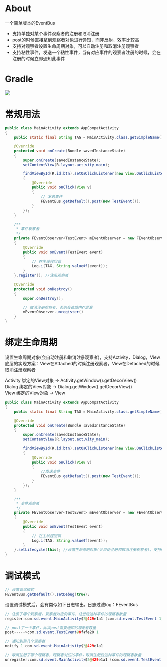 # About
一个简单版本的EventBus<br>
* 支持单独对某个事件观察者的注册和取消注册
* post的时候直接拿到观察者对象进行通知，而非反射，效率比较高
* 支持对观察者设置生命周期对象，可以自动注册和取消注册观察者
* 支持粘性事件，发送一个粘性事件，当有对应事件的观察者注册的时候，会在注册的时候立即通知此事件

# Gradle
[![](https://jitpack.io/v/zj565061763/eventbus.svg)](https://jitpack.io/#zj565061763/eventbus)

# 常规用法
```java
public class MainActivity extends AppCompatActivity
{
    public static final String TAG = MainActivity.class.getSimpleName();

    @Override
    protected void onCreate(Bundle savedInstanceState)
    {
        super.onCreate(savedInstanceState);
        setContentView(R.layout.activity_main);

        findViewById(R.id.btn).setOnClickListener(new View.OnClickListener()
        {
            @Override
            public void onClick(View v)
            {
                // 发送事件
                FEventBus.getDefault().post(new TestEvent());
            }
        });
    }

    /**
     * 事件观察者
     */
    private FEventObserver<TestEvent> mEventObserver = new FEventObserver<TestEvent>()
    {
        @Override
        public void onEvent(TestEvent event)
        {
            // 在主线程回调
            Log.i(TAG, String.valueOf(event));
        }
    }.register(); //注册观察者

    @Override
    protected void onDestroy()
    {
        super.onDestroy();

        // 取消注册观察者，否则会造成内存泄漏
        mEventObserver.unregister();
    }
}
```

# 绑定生命周期

设置生命周期对象(会自动注册和取消注册观察者)，支持Activity，Dialog，View<br>
底层的实现方案：View在Attached的时候注册观察者，View在Detached的时候取消注册观察者 <br>

Activity 绑定的View对象 -> Activity.getWindow().getDecorView() <br>
Dialog   绑定的View对象 -> Dialog.getWindow().getDecorView() <br>
View     绑定的View对象 -> View <br>

```java
public class MainActivity extends AppCompatActivity
{
    public static final String TAG = MainActivity.class.getSimpleName();

    @Override
    protected void onCreate(Bundle savedInstanceState)
    {
        super.onCreate(savedInstanceState);
        setContentView(R.layout.activity_main);

        findViewById(R.id.btn).setOnClickListener(new View.OnClickListener()
        {
            @Override
            public void onClick(View v)
            {
                //发送事件
                FEventBus.getDefault().post(new TestEvent());
            }
        });
    }

    /**
     * 事件观察者
     */
    private FEventObserver<TestEvent> mEventObserver = new FEventObserver<TestEvent>()
    {
        @Override
        public void onEvent(TestEvent event)
        {
            // 在主线程回调
            Log.i(TAG, String.valueOf(event));
        }
    }.setLifecycle(this); //设置生命周期对象(会自动注册和取消注册观察者)，支持Activity，Dialog，View
}
```

# 调试模式
```java
// 设置调试模式
FEventBus.getDefault().setDebug(true);
```

设置调试模式后，会有类似如下日志输出，日志过滤log：FEventBus
```java
// 注册了哪个观察者，观察者对应的事件，注册后这种事件的观察者数量
register:com.sd.event.MainActivity$2@429e1a1 (com.sd.event.TestEvent 1)

// post了一个事件，此次post需要通知的观察者数量
post----->com.sd.event.TestEvent@8fafe20 1

// 通知到第几个观察者
notify 1 com.sd.event.MainActivity$2@429e1a1

// 取消注册了哪个观察者，观察者对应的事件，取消注册后这种事件的观察者数量
unregister:com.sd.event.MainActivity$2@429e1a1 (com.sd.event.TestEvent 0)
```